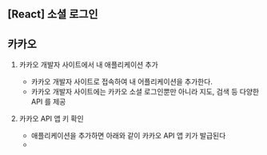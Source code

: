 ## [React] 소셜 로그인

##  카카오

1. 카카오 개발자 사이트에서 내 애플리케이션 추가
   - 카카오 개발자 사이트로 접속하여 내 어플리케이션을 추가한다.
   - 카카오 개발자 사이트에는 카카오 소셜 로그인뿐만 아니라 지도, 검색 등 다양한 API 를 제공

2. 카카오 API 앱 키 확인
   - 애플리케이션을 추가하면 아래와 같이 카카오  API 앱 키가 발급된다
   - 